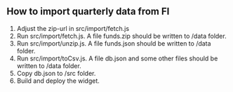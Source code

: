 ## How to import quarterly data from FI

1. Adjust the zip-url in src/import/fetch.js
2. Run src/import/fetch.js. A file funds.zip should be written to /data folder.
3. Run src/import/unzip.js. A file funds.json should be written to /data folder.
4. Run src/import/toCsv.js. A file db.json and some other files should be written to /data folder.
5. Copy db.json to /src folder.
6. Build and deploy the widget.
